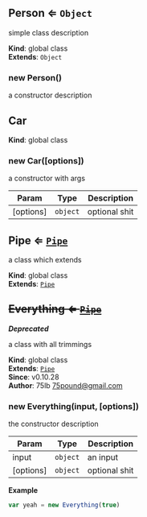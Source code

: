 <a name="Person"></a>

## Person ⇐ <code>Object</code>
simple class description

**Kind**: global class  
**Extends**: <code>Object</code>  
<a name="new_Person_new"></a>

### new Person()
a constructor description

<a name="Car"></a>

## Car
**Kind**: global class  
<a name="new_Car_new"></a>

### new Car([options])
a constructor with args


| Param | Type | Description |
| --- | --- | --- |
| [options] | <code>object</code> | optional shit |

<a name="Pipe"></a>

## Pipe ⇐ [<code>Pipe</code>](#Pipe)
a class which extends

**Kind**: global class  
**Extends**: [<code>Pipe</code>](#Pipe)  
<a name="Everything"></a>

## ~~Everything ⇐ [<code>Pipe</code>](#Pipe)~~
***Deprecated***

a class with all trimmings

**Kind**: global class  
**Extends**: [<code>Pipe</code>](#Pipe)  
**Since**: v0.10.28  
**Author**: 75lb <75pound@gmail.com>  
<a name="new_Everything_new"></a>

### new Everything(input, [options])
the constructor description


| Param | Type | Description |
| --- | --- | --- |
| input | <code>object</code> | an input |
| [options] | <code>object</code> | optional shit |

**Example**  
```js
var yeah = new Everything(true)
```

